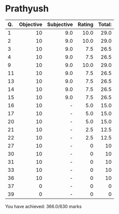 Prathyush
=========
|Q. |Objective|Subjective|Rating|Total: |
|:--|--------:|---------:|-----:|------:|
|1  |10       |9.0       |10.0  |29.0   |
|2  |10       |9.0       |10.0  |29.0   |
|3  |10       |9.0       |7.5   |26.5   |
|4  |10       |9.0       |7.5   |26.5   |
|9  |10       |9.0       |10.0  |29.0   |
|11 |10       |9.0       |7.5   |26.5   |
|13 |10       |9.0       |7.5   |26.5   |
|14 |10       |9.0       |7.5   |26.5   |
|15 |10       |9.0       |7.5   |26.5   |
|16 |10       |-         |5.0   |15.0   |
|17 |10       |-         |5.0   |15.0   |
|20 |10       |-         |5.0   |15.0   |
|21 |10       |-         |2.5   |12.5   |
|22 |10       |-         |2.5   |12.5   |
|27 |10       |-         |0     |10     |
|30 |10       |-         |0     |10     |
|31 |10       |-         |0     |10     |
|33 |10       |-         |0     |10     |
|36 |10       |-         |0     |10     |
|37 |0        |-         |0     |0      |
|39 |0        |-         |0     |0      |
You have achieved: 366.0/630 marks